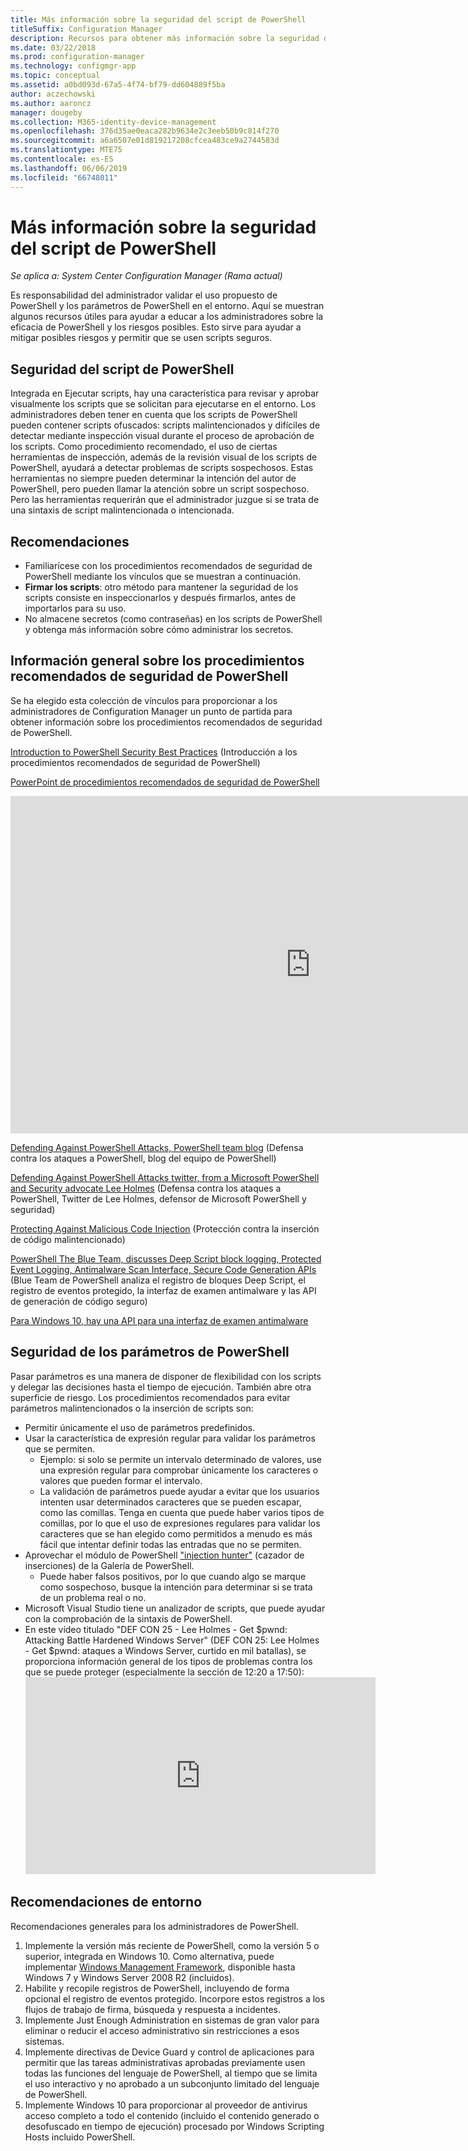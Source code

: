 ```yaml
---
title: Más información sobre la seguridad del script de PowerShell
titleSuffix: Configuration Manager
description: Recursos para obtener más información sobre la seguridad del script de PowerShell.
ms.date: 03/22/2018
ms.prod: configuration-manager
ms.technology: configmgr-app
ms.topic: conceptual
ms.assetid: a0bd093d-67a5-4f74-bf79-dd604889f5ba
author: aczechowski
ms.author: aaroncz
manager: dougeby
ms.collection: M365-identity-device-management
ms.openlocfilehash: 376d35ae0eaca282b9634e2c3eeb50b9c814f270
ms.sourcegitcommit: a6a6507e01d819217208cfcea483ce9a2744583d
ms.translationtype: MTE75
ms.contentlocale: es-ES
ms.lasthandoff: 06/06/2019
ms.locfileid: "66748011"
---
```

# <a name="learn-more-about-powershell-script-security"></a>Más información sobre la seguridad del script de PowerShell

*Se aplica a: System Center Configuration Manager (Rama actual)*

Es responsabilidad del administrador validar el uso propuesto de PowerShell y los parámetros de PowerShell en el entorno. Aquí se muestran algunos recursos útiles para ayudar a educar a los administradores sobre la eficacia de PowerShell y los riesgos posibles. Esto sirve para ayudar a mitigar posibles riesgos y permitir que se usen scripts seguros.

## <a name="powershell-script-security"></a>Seguridad del script de PowerShell
Integrada en Ejecutar scripts, hay una característica para revisar y aprobar visualmente los scripts que se solicitan para ejecutarse en el entorno. Los administradores deben tener en cuenta que los scripts de PowerShell pueden contener scripts ofuscados: scripts malintencionados y difíciles de detectar mediante inspección visual durante el proceso de aprobación de los scripts. Como procedimiento recomendado, el uso de ciertas herramientas de inspección, además de la revisión visual de los scripts de PowerShell, ayudará a detectar problemas de scripts sospechosos. Estas herramientas no siempre pueden determinar la intención del autor de PowerShell, pero pueden llamar la atención sobre un script sospechoso. Pero las herramientas requerirán que el administrador juzgue si se trata de una sintaxis de script malintencionada o intencionada.

## <a name="recommendations"></a>Recomendaciones
- Familiarícese con los procedimientos recomendados de seguridad de PowerShell mediante los vínculos que se muestran a continuación.
- **Firmar los scripts**: otro método para mantener la seguridad de los scripts consiste en inspeccionarlos y después firmarlos, antes de importarlos para su uso.
- No almacene secretos (como contraseñas) en los scripts de PowerShell y obtenga más información sobre cómo administrar los secretos.


## <a name="general-information-about-powershell-security-best-practices"></a>Información general sobre los procedimientos recomendados de seguridad de PowerShell

Se ha elegido esta colección de vínculos para proporcionar a los administradores de Configuration Manager un punto de partida para obtener información sobre los procedimientos recomendados de seguridad de PowerShell.  

[Introduction to PowerShell Security Best Practices](https://blogs.msdn.microsoft.com/powershell/2013/12/16/powershell-security-best-practices/ ) (Introducción a los procedimientos recomendados de seguridad de PowerShell)

[PowerPoint de procedimientos recomendados de seguridad de PowerShell](https://msdnshared.blob.core.windows.net/media/MSDNBlogsFS/prod.evol.blogs.msdn.com/CommunityServer.Blogs.Components.WeblogFiles/00/00/00/63/74/metablogapi/1055.PowerShell-Security-Best-Practices_3CA24C32.pptx)

<iframe src="https://channel9.msdn.com/Events/Blue-Hat-Security-Briefings/BlueHat-Security-Briefings-Fall-2013-Sessions/PowerShell-Best-Practices/player" width="960" height="540" allowFullScreen frameBorder="0"></iframe>

[Defending Against PowerShell Attacks, PowerShell team blog](https://blogs.msdn.microsoft.com/powershell/2017/10/23/defending-against-powershell-attacks/) (Defensa contra los ataques a PowerShell, blog del equipo de PowerShell)

[Defending Against PowerShell Attacks twitter, from a Microsoft PowerShell and Security advocate Lee Holmes](https://twitter.com/Lee_Holmes/status/922462821081694208) (Defensa contra los ataques a PowerShell, Twitter de Lee Holmes, defensor de Microsoft PowerShell y seguridad)

[Protecting Against Malicious Code Injection](https://blogs.msdn.microsoft.com/powershell/2006/11/22/protecting-against-malicious-code-injection/) (Protección contra la inserción de código malintencionado)

[PowerShell The Blue Team, discusses Deep Script block logging, Protected Event Logging, Antimalware Scan Interface, Secure Code Generation APIs](https://blogs.msdn.microsoft.com/powershell/2015/06/09/powershell-the-blue-team/) (Blue Team de PowerShell analiza el registro de bloques Deep Script, el registro de eventos protegido, la interfaz de examen antimalware y las API de generación de código seguro)

[Para Windows 10, hay una API para una interfaz de examen antimalware](https://cloudblogs.microsoft.com/microsoftsecure/2015/06/09/windows-10-to-offer-application-developers-new-malware-defenses/?source=mmpc)

## <a name="powershell-parameters-security"></a>Seguridad de los parámetros de PowerShell
Pasar parámetros es una manera de disponer de flexibilidad con los scripts y delegar las decisiones hasta el tiempo de ejecución. También abre otra superficie de riesgo. Los procedimientos recomendados para evitar parámetros malintencionados o la inserción de scripts son:

- Permitir únicamente el uso de parámetros predefinidos.
- Usar la característica de expresión regular para validar los parámetros que se permiten.
    - Ejemplo: si solo se permite un intervalo determinado de valores, use una expresión regular para comprobar únicamente los caracteres o valores que pueden formar el intervalo.
    - La validación de parámetros puede ayudar a evitar que los usuarios intenten usar determinados caracteres que se pueden escapar, como las comillas. Tenga en cuenta que puede haber varios tipos de comillas, por lo que el uso de expresiones regulares para validar los caracteres que se han elegido como permitidos a menudo es más fácil que intentar definir todas las entradas que no se permiten.
- Aprovechar el módulo de PowerShell ["injection hunter"](https://www.powershellgallery.com/packages/InjectionHunter/1.0.0) (cazador de inserciones) de la Galería de PowerShell.
    - Puede haber falsos positivos, por lo que cuando algo se marque como sospechoso, busque la intención para determinar si se trata de un problema real o no. 
- Microsoft Visual Studio tiene un analizador de scripts, que puede ayudar con la comprobación de la sintaxis de PowerShell.
- En este vídeo titulado "DEF CON 25 - Lee Holmes - Get $pwnd: Attacking Battle Hardened Windows Server" (DEF CON 25: Lee Holmes - Get $pwnd: ataques a Windows Server, curtido en mil batallas), se proporciona información general de los tipos de problemas contra los que se puede proteger (especialmente la sección de 12:20 a 17:50):     <iframe width="560" height="315" src="https://www.youtube.com/embed/ahxMOAAani8" frameborder="0" allow="autoplay; encrypted-media" allowfullscreen></iframe>

## <a name="environment-recommendations"></a>Recomendaciones de entorno
Recomendaciones generales para los administradores de PowerShell.
1. Implemente la versión más reciente de PowerShell, como la versión 5 o superior, integrada en Windows 10. Como alternativa, puede implementar [Windows Management Framework](https://www.microsoft.com/en-us/download/details.aspx?id=54616), disponible hasta Windows 7 y Windows Server 2008 R2 (incluidos). 
2. Habilite y recopile registros de PowerShell, incluyendo de forma opcional el registro de eventos protegido. Incorpore estos registros a los flujos de trabajo de firma, búsqueda y respuesta a incidentes.
3. Implemente Just Enough Administration en sistemas de gran valor para eliminar o reducir el acceso administrativo sin restricciones a esos sistemas.
4. Implemente directivas de Device Guard y control de aplicaciones para permitir que las tareas administrativas aprobadas previamente usen todas las funciones del lenguaje de PowerShell, al tiempo que se limita el uso interactivo y no aprobado a un subconjunto limitado del lenguaje de PowerShell.
5. Implemente Windows 10 para proporcionar al proveedor de antivirus acceso completo a todo el contenido (incluido el contenido generado o desofuscado en tiempo de ejecución) procesado por Windows Scripting Hosts incluido PowerShell.
